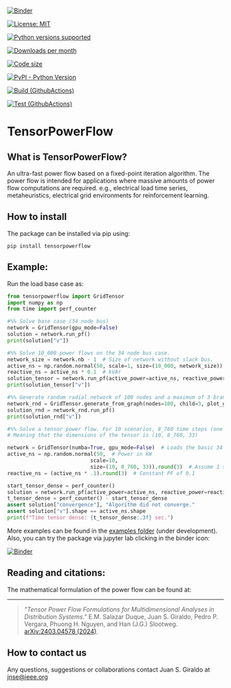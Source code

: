 [![Binder](https://mybinder.org/badge_logo.svg)](https://mybinder.org/v2/gh/MauricioSalazare/tensorpowerflow/master?urlpath=lab/tree/examples)

[![License: MIT](https://img.shields.io/badge/License-MIT-yellow.svg)](https://github.com/MauricioSalazare/tensorpowerflow/blob/master/LICENSE)

[![Python versions supported](https://img.shields.io/pypi/pyversions/tensorpowerflow.svg)](https://pypi.python.org/pypi/tensorpowerflow/)

[![Downloads per month](https://img.shields.io/pypi/dm/tensorpowerflow.svg)](https://pypi.python.org/pypi/tensorpowerflow/)

[![Code size](https://img.shields.io/github/languages/code-size/MauricioSalazare/tensorpowerflow)](https://github.com/MauricioSalazare/tensorpowerflow)

[![PyPI - Python Version](https://img.shields.io/pypi/v/tensorpowerflow)](https://pypi.python.org/pypi/tensorpowerflow/)

[![Build (GithubActions)](https://img.shields.io/github/workflow/status/MauricioSalazare/tensorpowerflow/Python%20package/master)](https://github.com/MauricioSalazare/tensorpowerflow/actions)

[![Test (GithubActions)](https://img.shields.io/github/workflow/status/MauricioSalazare/tensorpowerflow/Python%20package/master?label=tests)](https://github.com/MauricioSalazare/tensorpowerflow/actions)


# TensorPowerFlow

## What is TensorPowerFlow?
An ultra-fast power flow based on a fixed-point iteration algorithm. The power flow is intended for applications where massive
amounts of power flow computations are required. e.g., electrical load time series, metaheuristics, electrical grid
environments for reinforcement learning.

## How to install

The package can be installed via pip using:

```shell
pip install tensorpowerflow
```

## Example:

Run the load base case as:

```python
from tensorpowerflow import GridTensor
import numpy as np
from time import perf_counter

#%% Solve base case (34 node bus)
network = GridTensor(gpu_mode=False)
solution = network.run_pf()
print(solution["v"])

#%% Solve 10_000 power flows on the 34 node bus case.
network_size = network.nb - 1  # Size of network without slack bus.
active_ns = np.random.normal(50, scale=1, size=(10_000, network_size)) # Power in kW
reactive_ns = active_ns * 0.1  # kVAr
solution_tensor = network.run_pf(active_power=active_ns, reactive_power=reactive_ns)
print(solution_tensor["v"])

#%% Generate random radial network of 100 nodes and a maximum of 3 branches per node.
network_rnd = GridTensor.generate_from_graph(nodes=100, child=3, plot_graph=True, gpu_mode=False)
solution_rnd = network_rnd.run_pf()
print(solution_rnd["v"])

#%% Solve a tensor power flow. For 10 scenarios, 8_760 time steps (one year - 1 hr res), for the 33 PQ nodes.
# Meaning that the dimensions of the tensor is (10, 8_760, 33)

network = GridTensor(numba=True, gpu_mode=False)  # Loads the basic 34 bus node network.
active_ns = np.random.normal(50,  # Power in kW
                           scale=10,
                           size=(10, 8_760, 33)).round(3)  # Assume 1 slack variable
reactive_ns = (active_ns * .1).round(3)  # Constant PF of 0.1

start_tensor_dense = perf_counter()
solution = network.run_pf(active_power=active_ns, reactive_power=reactive_ns, algorithm="tensor")
t_tensor_dense = perf_counter() - start_tensor_dense
assert solution["convergence"], "Algorithm did not converge."
assert solution["v"].shape == active_ns.shape
print(f"Time tensor dense: {t_tensor_dense:.3f} sec.")
```

More examples can be found in the [examples folder](examples) (under development).
Also, you can try the package via jupyter lab clicking in the binder icon:

[![Binder](https://mybinder.org/badge_logo.svg)](https://mybinder.org/v2/gh/MauricioSalazare/tensorpowerflow/master?urlpath=lab/tree/examples)

## Reading and citations:

The mathematical formulation of the power flow can be found at:



---
> *"Tensor Power Flow Formulations for Multidimensional Analyses in Distribution Systems."* E.M. Salazar Duque,
Juan S. Giraldo, Pedro P. Vergara, Phuong H. Nguyen, and Han (J.G.) Slootweg. [arXiv:2403.04578 (2024)](https://arxiv.org/pdf/2403.04578).


## How to contact us

Any questions, suggestions or collaborations contact Juan S. Giraldo at <jnse@ieee.org>
